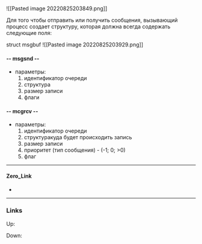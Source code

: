 ###
![[Pasted image 20220825203849.png]]

Для того чтобы отправить или получить сообщения, вызывающий процесс создает структуру, которая должна всегда содержать следующие поля:

struct msgbuf
![[Pasted image 20220825203929.png]]


#### -- msgsnd --
- параметры:
	1) идентификатор очереди
	2) структура
	3) размер записи
	4) флаги

#### -- mcgrcv --
- параметры: 
	1) идентификатор очереди 
	2) структуракуда будет происходить запись
	3) размер записи
	4) приоритет (тип сообщения) - (-1; 0; >0)
	5) флаг

***
#### Zero_Link
- 
***
### Links
Up:

Down: